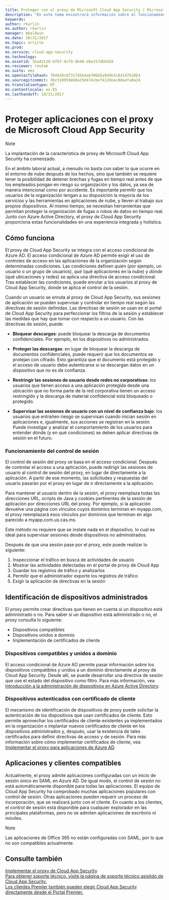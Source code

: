 ```yaml
---
title: Proteger con el proxy de Microsoft Cloud App Security | Microsoft Docs
description: "En este tema encontrará información sobre el funcionamiento del proxy de Cloud App Security."
keywords: 
author: rkarlin
ms.author: rkarlin
manager: mbaldwin
ms.date: 10/31/2017
ms.topic: article
ms.prod: 
ms.service: cloud-app-security
ms.technology: 
ms.assetid: 35a43120-bf67-4cf9-9b48-ebe157dbbd18
ms.reviewer: reutam
ms.suite: ems
ms.openlocfilehash: 764428c87317d5b4ab706b5a9d4b3c83147628b3
ms.sourcegitcommit: 3bc510959e66a29d474cbef412deac0daefa8a24
ms.translationtype: HT
ms.contentlocale: es-ES
ms.lasthandoff: 10/31/2017
---
```

# <a name="protect-apps-with-microsoft-cloud-app-security-proxy"></a>Proteger aplicaciones con el proxy de Microsoft Cloud App Security

> [!NOTE]
> La implantación de la característica de proxy de Microsoft Cloud App Security ha comenzado.

En el ámbito laboral actual, a menudo no basta con saber lo que ocurre en el entorno de nube después de los hechos, sino que también se requiere tener la posibilidad de detener brechas y fugas en tiempo real antes de que los empleados pongan en riesgo su organización y los datos, ya sea de manera intencional como por accidente. Es importante permitir que los usuarios de la organización tengan a su disposición la mayoría de los servicios y las herramientas en aplicaciones de nube, y lleven al trabajo sus propios dispositivos. Al mismo tiempo, se necesitan herramientas que permitan proteger la organización de fugas o robos de datos en tiempo real. Junto con Azure Active Directory, el proxy de Cloud App Security proporciona estas funcionalidades en una experiencia integrada y holística.

## <a name="how-it-works"></a>Cómo funciona

El proxy de Cloud App Security se integra con el acceso condicional de Azure AD. El acceso condicional de Azure AD permite exigir el uso de controles de acceso en las aplicaciones de la organización según determinadas condiciones. Las condiciones definen *quién* (por ejemplo, un usuario o un grupo de usuarios), *qué* (qué aplicaciones en la nube) y *dónde* (qué ubicaciones y redes) se aplica una directiva de acceso condicional. Tras establecer las condiciones, puede enrutar a los usuarios al proxy de Cloud App Security, donde se aplica el control de la sesión.

Cuando un usuario se enruta al proxy de Cloud App Security, sus sesiones de aplicación se pueden supervisar y controlar en tiempo real según las directivas de sesión definidas. Las directivas de sesión se usan en el portal de Cloud App Security para perfeccionar los filtros de la sesión y establecer las medidas que hay que tomar con respecto a un usuario. Con las directivas de sesión, puede:

-   **Bloquear descargas**: puede bloquear la descarga de documentos confidenciales. Por ejemplo, en los dispositivos no administrados.

-   **Proteger las descargas**: en lugar de bloquear la descarga de documentos confidenciales, puede requerir que los documentos se protejan con cifrado. Esto garantiza que el documento está protegido y el acceso de usuario debe autenticarse si se descargan datos en un dispositivo que no es de confianza. 

-   **Restringir las sesiones de usuario desde redes no corporativas**: los usuarios que tienen acceso a una aplicación protegida desde una ubicación que no forma parte de la red corporativa tienen un acceso restringido y la descarga de material confidencial está bloqueado o protegido.

-   **Supervisar las sesiones de usuario con un nivel de confianza bajo**: los usuarios que entrañen riesgo se supervisan cuando inician sesión en aplicaciones e, igualmente, sus acciones se registran en la sesión. Puede investigar y analizar el comportamiento de los usuarios para entender dónde (y en qué condiciones) se deben aplicar directivas de sesión en el futuro. 

### <a name="how-session-control-works"></a>Funcionamiento del control de sesión

El control de sesión del proxy se basa en el acceso condicional. Después de controlar el acceso a una aplicación, puede redirigir las sesiones de usuario al control de sesión del proxy, en lugar de directamente a la aplicación. A partir de ese momento, las solicitudes y respuestas del usuario pasarán por el proxy en lugar de ir directamente a la aplicación.

Para mantener al usuario dentro de la sesión, el proxy reemplaza todas las direcciones URL, scripts de Java y cookies pertinentes de la sesión de aplicación por direcciones URL del proxy. Por ejemplo, si la aplicación devuelve una página con vínculos cuyos dominios terminan en myapp.com, el proxy reemplazará esos vínculos por dominios que terminan en algo parecido a myapp.com.us.cas.ms. 

Este método no requiere que se instale nada en el dispositivo, lo cual es ideal para supervisar sesiones desde dispositivos no administrados. 

Después de que una sesión pase por el proxy, este puede realizar lo siguiente:
1. Inspeccionar el tráfico en busca de actividades de usuario
3. Mostrar las actividades detectadas en el portal de proxy de Cloud App
2. Guardar los registros de tráfico y analizarlos
3. Permitir que el administrador exporte los registros de tráfico
4. Exigir la aplicación de directivas en la sesión

## <a name="managed-device-identification"></a>Identificación de dispositivos administrados

El proxy permite crear directivas que tienen en cuenta si un dispositivo está administrado o no. Para saber si un dispositivo está administrado o no, el proxy consulta lo siguiente:

-   Dispositivos compatibles 
-   Dispositivos unidos a dominio 
-   Implementación de certificados de cliente
 
 
### <a name="compliant-and-domain-joined-devices"></a>Dispositivos compatibles y unidos a dominio
El acceso condicional de Azure AD permite pasar información sobre los dispositivos compatibles y unidos a un dominio directamente al proxy de Cloud App Security. Desde allí, se puede desarrollar una directiva de sesión que use el estado del dispositivo como filtro.
Para más información, vea [Introducción a la administración de dispositivos en Azure Active Directory](https://docs.microsoft.com/azure/active-directory/device-management-introduction). 

### <a name="client-certificate-authenticated-devices"></a>Dispositivos autenticados con certificado de cliente

El mecanismo de identificación de dispositivos de proxy puede solicitar la autenticación de los dispositivos que usan certificados de cliente. Esto permite aprovechar los certificados de cliente existentes ya implementados en la organización o implantar nuevos certificados de cliente en los dispositivos administrados y, después, usar la existencia de tales certificados para definir directivas de acceso y de sesión. Para más información sobre cómo implementar certificados de cliente, vea [Implementar el proxy para aplicaciones de Azure AD](proxy-deployment-aad.md).
 
## <a name="supported-apps-and-clients"></a>Aplicaciones y clientes compatibles

Actualmente, el proxy admite aplicaciones configuradas con un inicio de sesión único en SAML en Azure AD. De igual modo, el control de sesión no está automáticamente disponible para todas las aplicaciones. El equipo de Cloud App Security ha comprobado muchas aplicaciones populares con control de sesión. Otras aplicaciones pueden requerir un proceso de incorporación, que se realizará junto con el cliente.
En cuanto a los clientes, el control de sesión está disponible para cualquier explorador en las principales plataformas, pero no se admiten aplicaciones de escritorio ni móviles. 

> [!NOTE]
> Las aplicaciones de Office 365 no están configuradas con SAML, por lo que no son compatibles actualmente.

## <a name="see-also"></a>Consulte también  
[Implementar el proxy de Cloud App Security](proxy-deployment-aad.md)   
[Para obtener soporte técnico, visite la página de soporte técnico asistido de Cloud App Security.](http://support.microsoft.com/oas/default.aspx?prid=16031)   
[Los clientes Premier también pueden elegir Cloud App Security directamente desde el Portal Premier.](https://premier.microsoft.com/)  
  


